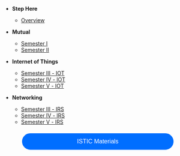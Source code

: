 
- **Step Here** 
  - [Overview](README.md )
- **Mutual**
  - [Semester Ⅰ](Semester1/1.md )
  - [Semester Ⅱ](Semester2/2.md)
 
- **Internet of Things**
  - [Semester Ⅲ - IOT](Semester3-IOT/3.md)
  - [Semester Ⅳ - IOT](Semester4-IOT/4.md)
  - [Semester Ⅴ - IOT](Semester5-IOT/5.md)
- **Networking** 
  - [Semester Ⅲ - IRS](Semester3-IRS/3.md)
  - [Semester Ⅳ - IRS](Semester4-IRS/4.md)
  - [Semester Ⅴ - IRS](Semester5-IRS/5.md)

<form action="https://istic.computer-engineering.tech/#/ISTIC_Materials" target="_blank">
    <input type="submit" value="ISTIC Materials" 
           style="cursor: pointer;
                  font-size: 16px;
                  font-weight: 400;
                  margin-top:8px;
                  margin-left:10%;
                  padding:9px;
                  background-color:rgba(0,110,255);
                  border:4px solid #006eff;
                  border-radius:25rem;
                  color: #FFFFFF;
                  display:inline-block;
                  text-align:center;
                  text-decoration:none;
                  width:80%;
      "/>
</form>
